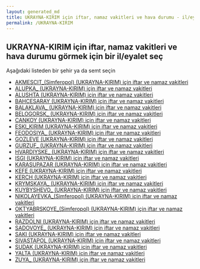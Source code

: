 ```yaml
---
layout: generated_md
title: UKRAYNA-KIRIM için iftar, namaz vakitleri ve hava durumu - il/eyalet seç
permalink: /UKRAYNA-KIRIM
---
```


## UKRAYNA-KIRIM için iftar, namaz vakitleri ve hava durumu  görmek için bir il/eyalet seç

Aşağıdaki listeden bir şehir ya da semt seçin


* [AKMESCIT_(Simferopol) (UKRAYNA-KIRIM) için iftar ve namaz vakitleri](/UKRAYNA-KIRIM/AKMESCIT_(Simferopol))
* [ALUPKA_ (UKRAYNA-KIRIM) için iftar ve namaz vakitleri](/UKRAYNA-KIRIM/ALUPKA_)
* [ALUSHTA (UKRAYNA-KIRIM) için iftar ve namaz vakitleri](/UKRAYNA-KIRIM/ALUSHTA)
* [BAHCESARAY (UKRAYNA-KIRIM) için iftar ve namaz vakitleri](/UKRAYNA-KIRIM/BAHCESARAY)
* [BALAKLAVA_ (UKRAYNA-KIRIM) için iftar ve namaz vakitleri](/UKRAYNA-KIRIM/BALAKLAVA_)
* [BELOGORSK_ (UKRAYNA-KIRIM) için iftar ve namaz vakitleri](/UKRAYNA-KIRIM/BELOGORSK_)
* [CANKOY (UKRAYNA-KIRIM) için iftar ve namaz vakitleri](/UKRAYNA-KIRIM/CANKOY)
* [ESKI_KIRIM (UKRAYNA-KIRIM) için iftar ve namaz vakitleri](/UKRAYNA-KIRIM/ESKI_KIRIM)
* [FEODOSIYA_ (UKRAYNA-KIRIM) için iftar ve namaz vakitleri](/UKRAYNA-KIRIM/FEODOSIYA_)
* [GOZLEVE (UKRAYNA-KIRIM) için iftar ve namaz vakitleri](/UKRAYNA-KIRIM/GOZLEVE)
* [GURZUF_ (UKRAYNA-KIRIM) için iftar ve namaz vakitleri](/UKRAYNA-KIRIM/GURZUF_)
* [HVARDIYSKE_ (UKRAYNA-KIRIM) için iftar ve namaz vakitleri](/UKRAYNA-KIRIM/HVARDIYSKE_)
* [ISGI (UKRAYNA-KIRIM) için iftar ve namaz vakitleri](/UKRAYNA-KIRIM/ISGI)
* [KARASUPAZAR (UKRAYNA-KIRIM) için iftar ve namaz vakitleri](/UKRAYNA-KIRIM/KARASUPAZAR)
* [KEFE (UKRAYNA-KIRIM) için iftar ve namaz vakitleri](/UKRAYNA-KIRIM/KEFE)
* [KERCH (UKRAYNA-KIRIM) için iftar ve namaz vakitleri](/UKRAYNA-KIRIM/KERCH)
* [KRYMSKAYA_ (UKRAYNA-KIRIM) için iftar ve namaz vakitleri](/UKRAYNA-KIRIM/KRYMSKAYA_)
* [KUYBYSHEVO_ (UKRAYNA-KIRIM) için iftar ve namaz vakitleri](/UKRAYNA-KIRIM/KUYBYSHEVO_)
* [NIKOLAYEVKA_(Simferopol) (UKRAYNA-KIRIM) için iftar ve namaz vakitleri](/UKRAYNA-KIRIM/NIKOLAYEVKA_(Simferopol))
* [OKTYABRSKOYE_(Simferopol) (UKRAYNA-KIRIM) için iftar ve namaz vakitleri](/UKRAYNA-KIRIM/OKTYABRSKOYE_(Simferopol))
* [RAZDOLNI (UKRAYNA-KIRIM) için iftar ve namaz vakitleri](/UKRAYNA-KIRIM/RAZDOLNI)
* [SADOVOYE_ (UKRAYNA-KIRIM) için iftar ve namaz vakitleri](/UKRAYNA-KIRIM/SADOVOYE_)
* [SAKI (UKRAYNA-KIRIM) için iftar ve namaz vakitleri](/UKRAYNA-KIRIM/SAKI)
* [SIVASTAPOL (UKRAYNA-KIRIM) için iftar ve namaz vakitleri](/UKRAYNA-KIRIM/SIVASTAPOL)
* [SUDAK (UKRAYNA-KIRIM) için iftar ve namaz vakitleri](/UKRAYNA-KIRIM/SUDAK)
* [YALTA (UKRAYNA-KIRIM) için iftar ve namaz vakitleri](/UKRAYNA-KIRIM/YALTA)
* [ZUYA_ (UKRAYNA-KIRIM) için iftar ve namaz vakitleri](/UKRAYNA-KIRIM/ZUYA_)
